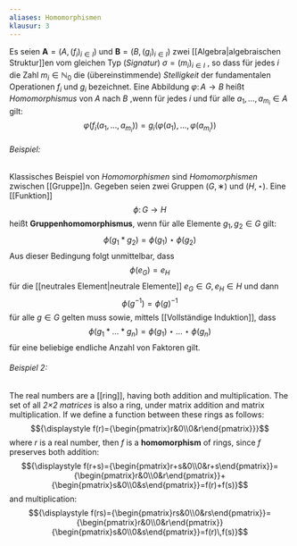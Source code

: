 ```yaml
---
aliases: Homomorphismen
klausur: 3
---
```

Es seien ${\displaystyle {\boldsymbol {A}}=(A,(f_{i})_{i\in I})}$ und ${\displaystyle {\boldsymbol {B}}=(B,(g_{i})_{i\in I})}$ zwei [[Algebra|algebraischen Struktur]]en vom gleichen Typ (*Signatur*) ${\displaystyle \sigma =(m_{i})_{i\in I}}$  , so dass für jedes $i$ die Zahl $m_{i}\in \mathbb {N} _{0}$ die (übereinstimmende) *Stelligkeit* der fundamentalen Operationen $f_i$ und $g_i$ bezeichnet. Eine Abbildung $\varphi \colon A\to B$ heißt _Homomorphismus_ von $A$ nach $B$ ,wenn für jedes $i$ und für alle $a_{1},\ldots ,a_{m_{i}}\in A$ gilt:  $$\varphi (f_{i}(a_{1},\ldots ,a_{m_{i}}))=g_{i}(\varphi (a_{1}),\ldots ,\varphi (a_{m_{i}}))$$

###### Beispiel:

Klassisches Beispiel von *Homomorphismen* sind *Homomorphismen* zwischen [[Gruppe]]n. Gegeben seien zwei Gruppen $( G , ∗ )$  und $( H , ⋆ )$. Eine [[Funktion]]
$$\phi \colon G\to H$$
heißt **Gruppenhomomorphismus**, wenn für alle Elemente $g_{1},g_{2}\in G$ gilt:
$$\phi (g_{1}*g_{2})=\phi (g_{1})\star \phi (g_{2})$$
Aus dieser Bedingung folgt unmittelbar, dass
$$\phi (e_{G})=e_{H}$$
für die [[neutrales Element|neutrale Elemente]] $e_{G}\in G,e_{H}\in H$ und dann
$$\phi (g^{-1})=\phi (g)^{-1}$$
für alle $g ∈ G$ gelten muss sowie, mittels [[Vollständige Induktion]], dass
$$\phi (g_{1}*\ldots *g_{n})=\phi (g_{1})\star \ldots \star \phi (g_{n})$$
für eine beliebige endliche Anzahl von Faktoren gilt.

###### Beispiel 2:

The real numbers are a [[ring]], having both addition and multiplication. The set of all _2×2 matrices_ is also a ring, under matrix addition and matrix multiplication. If we define a function between these rings as follows:
$${\displaystyle f(r)={\begin{pmatrix}r&0\\0&r\end{pmatrix}}}$$
where $r$ is a real number, then $f$ is a __homomorphism__ of rings, since $f$ preserves both addition:
$${\displaystyle f(r+s)={\begin{pmatrix}r+s&0\\0&r+s\end{pmatrix}}={\begin{pmatrix}r&0\\0&r\end{pmatrix}}+{\begin{pmatrix}s&0\\0&s\end{pmatrix}}=f(r)+f(s)}$$
and multiplication:
$${\displaystyle f(rs)={\begin{pmatrix}rs&0\\0&rs\end{pmatrix}}={\begin{pmatrix}r&0\\0&r\end{pmatrix}}{\begin{pmatrix}s&0\\0&s\end{pmatrix}}=f(r)\,f(s)}$$
